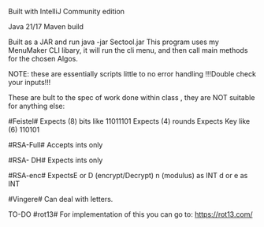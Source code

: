 Built with IntelliJ
Community edition

Java 21/17
Maven build

Built as a JAR and run java -jar Sectool.jar
This program uses my MenuMaker CLI libary,
it will run the cli menu, and then call main methods for the chosen Algos.

NOTE: these are essentially scripts little to no error handling
!!!Double check your inputs!!!

These are bult to the spec of work done within class , they are NOT suitable for anything else:

#Feistel#
Expects (8) bits like 11011101
Expects (4) rounds
Expects Key like (6) 110101

#RSA-Full#
Accepts ints only

#RSA- DH#
Expects ints only

#RSA-enc#
ExpectsE or D (encrypt/Decrypt)
n (modulus) as INT
d or e as INT

#Vingere#
Can deal with letters.

TO-DO
#rot13#
For implementation of this you can go to:
https://rot13.com/
